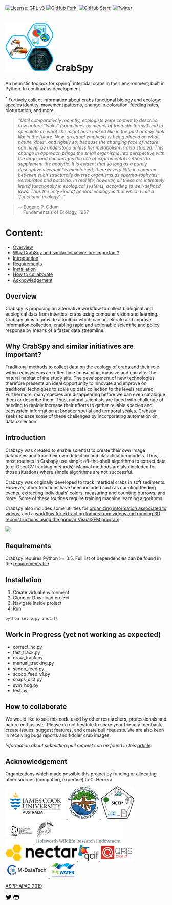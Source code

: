 [![License: GPL v3](https://img.shields.io/badge/License-GPLv3-blue.svg)](https://www.gnu.org/licenses/gpl-3.0)
[![GitHub Fork: ](https://img.shields.io/github/forks/CexyNature/Crabspy?label=Fork&style=social)](https://github.com/CexyNature/Crabspy)
[![GitHub Start: ](https://img.shields.io/github/forks/CexyNature/Crabspy?label=Starts&style=social)](https://github.com/CexyNature/Crabspy)
[![Twitter](https://img.shields.io/twitter/follow/CexyNature?style=social)](https://twitter.com/cexynature?lang=en)

<img src="images/logos/pseudo_logo.jpg" width="150" height="150"> CrabSpy
==========

An heuristic toolbox for spying<sup>*</sup> intertidal crabs in their environment; built in Python. In continuous development.

<sup>*</sup> Furtively collect information about crabs functional biology and ecology: species identity, movement patterns, change in coloration, feeding rates, bioturbation, and more. 


> *"Until comparatively recently, ecologists were content to describe how nature “looks” (sometimes by means of fantastic
 terms!) and to speculate on what she might have looked like in the past or may look like in the future. 
 Now, an equal emphasis is being placed on what nature ‘does’, and rightly so, because the changing face 
 of nature can never be understood unless her metabolism is also studied. This change in approach brings 
 the small organisms into perspective with the large, and encourages the use of experimental methods to 
 supplement the analytic. It is evident that so long as a purely descriptive viewpoint is maintained, 
 there is very little in common between such structurally diverse organisms as sperma-tophytes, 
 vertebrates and bacteria. In real life, however, all these are intimately linked functionally in 
 ecological systems, according to well-defined laws. Thus the only kind of general ecology is that which
 I call a ‘functional ecology’..."*

> -- Eugene P. Odum <br>
> &nbsp;&nbsp;&nbsp; Fundamentals of Ecology, 1957

# Content:

- [Overview](#Overview)
- [Why CrabSpy and similar initiatives are important?](#Why-CrabSpy-and-similar-initiatives-are-important?)
- [Introduction](#Introduction)
- [Requirements](#Requirements)
- [Installation](#Installation)
- [How to collaborate](#How-to-collaborate)
- [Acknowledgement](#Acknowledgement)

## Overview

Crabspy is proposing an alternative workflow to collect biological and ecological data from intertidal crabs using computer vision and learning. Crabspy aims to provide a toolbox which can accelerate and improve information collection, enabling rapid and actionable scientific and policy response by means of a faster data streamline.


## Why CrabSpy and similar initiatives are important?

Traditional methods to collect data on the ecology of crabs and their role within ecosystems are often time consuming, invasive and can alter the natural habitat of the study site. The development of new technologies therefore presents an ideal opportunity to innovate and improve on traditional techniques to scale up data collection to the levels required. Furthermore, many species are disappearing before we can even catalogue them or describe them. Thus, natural scientists are faced with challenge of needing to rapidly increase their efforts to gather reliable species and ecosystem information at broader spatial and temporal scales. Crabspy seeks to ease some of these challenges by incorporating automation on data collection.

## Introduction

Crabspy was created to enable scientist to create their own image databases and train their own detection and classification models. Thus, most routines in Crabspy use simple off-the-shelf algorithms to extract data (e.g. OpenCV tracking methods). Manual methods are also included for those situations where simple algorithms are not successful.

Crabspy was originally developed to track intertidal crabs in soft sediments. However, other functions have been included such as counting feeding events, extracting individuals' colors, measuring and counting burrows, and more. Some of these routines require training machine learning algorithms.

Crabspy also includes some utilities for [organizing information associated to videos](/crabspy/toolkit/README.md), and a [workflow for extracting frames from videos and running 3D reconstructions using the popular VisualSFM program](/crabspy/toolkit/3Dmodels/README.md).

![](/images/examples/example_vid_output.gif)

## Requirements

Crabspy requires Python >= 3.5. Full list of dependencies can be found in the [requirements file](requirements.txt)

## Installation

1. Create virtual environment
2. Clone or Download project
3. Navigate inside project
4. Run

```
python setup.py install
```

## Work in Progress (yet not working as expected)

- correct_hc.py
- fast_track.py
- draw_track.py
- manual_tracking.py
- scoop_feed.py
- scoop_feed_v1.py
- snaps_dict.py
- svm_hog.py
- test.py



## How to collaborate

We would like to see this code used by other researchers, professionals and nature enthusiasts. Please do not hesitate to share your friendly feedback, create issues, suggest features, and create pull requests. We are also keen in receiving bugs reports and fiddler crab images.

*Information about submitting pull request can be found in this [article](https://code.tutsplus.com/tutorials/how-to-collaborate-on-github--net-34267).*


## Acknowledgement

Organizations which made possible this project by funding or allocating other sources (computing, expertise) to C. Herrera

<a href="https://www.jcu.edu.au/">
    <img alt="James Cook University" src="images/logos/JCU.jpg" height="100">
</a>

<a href="https://research.jcu.edu.au/portfolio/marcus.sheaves/">
    <img alt="Estuary and Coastal Wetland Ecosystems" src="images/logos/ECWE.jpeg" height="100">
</a>

<a href="https://www.jcu.edu.au/sicem">
    <img alt="Science Integrated Coastal Ecosystem Management" src="images/logos/SICEM.png" height="100">
</a>
<br>
<a href="https://www.ecolsoc.org.au/awards-and-prizes/holsworth-wildlife-research-endowment">
    <img alt="Holsworth Wildlife Research Endowment" src="images/logos/ESA_logo.png" height="75">
</a>

<a href="https://www.ecolsoc.org.au/awards-and-prizes/holsworth-wildlife-research-endowment">
    <img alt="Holsworth Wildlife Research Endowment" src="images/logos/Holsworth.png" height="75">
</a>
<br>
<a href="https://nectar.org.au/">
    <img alt="The National eResearch Collaboration Tools and Resources project" src="images/logos/nectardirectorate-logo.png" height="50">
</a>

<a href="https://www.qcif.edu.au/">
    <img alt="The Queensland Cyber Infrastructure Foundation" src="images/logos/qcif.png" height="50">
</a>

<a href="https://www.qriscloud.org.au/">
    <img alt="QRIScloud" src="images/logos/qris-logo.png" height="50">
</a>
<br>
<a href="https://www.mdatatechjcu.com/">
    <img alt="JCU's Marine Data Technology Hub" src="images/logos/Mdatatech.PNG" height="50">
</a>

<a href="https://www.tropwater.com/"> 
    <img alt="JCU's TropWATER" src="images/logos/TropWATER.jpg" height="50">
</a>
<br>

[ASPP-APAC 2019](https://scipy-school.org/)
<br>

<!-- Created by Cesar Herrera -->
[![alt text][1.2]][1]
[![alt text][2.2]][2]
<!-- icons without padding -->
[1.2]: images/logos/twittericon2.png (icon without padding)
[2.2]: images/logos/githubicon2.png (github icon without padding)
<!-- links to accounts -->
[1]: http://www.twitter.com/CexyNature
[2]: http://www.github.com/CexyNature
<!-- End -->